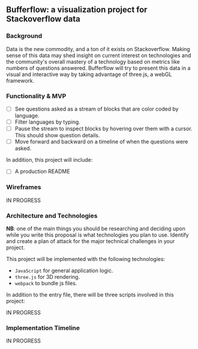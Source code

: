 ## Bufferflow: a visualization project for Stackoverflow data

### Background

Data is the new commodity, and a ton of it exists on Stackoverflow. Making sense of this data may shed insight on current interest on technologies and the community's overall mastery of a technology based on metrics like numbers of questions answered. Bufferflow will try to present this data in a visual and interactive way by taking advantage of three.js, a webGL framework.

### Functionality & MVP  

- [ ] See questions asked as a stream of blocks that are color coded by language.
- [ ] Filter languages by typing.
- [ ] Pause the stream to inspect blocks by hovering over them with a cursor. This should show question details.
- [ ] Move forward and backward on a timeline of when the questions were asked.

In addition, this project will include:

- [ ] A production README

### Wireframes

IN PROGRESS

### Architecture and Technologies

**NB**: one of the main things you should be researching and deciding upon while you write this proposal is what technologies you plan to use.  Identify and create a plan of attack for the major technical challenges in your project.

This project will be implemented with the following technologies:

- `JavaScript` for general application logic.
- `three.js` for 3D rendering.
- `webpack` to bundle js files.

In addition to the entry file, there will be three scripts involved in this project:

IN PROGRESS

### Implementation Timeline

IN PROGRESS